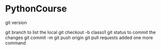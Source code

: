 # PythonCourse
git version 


git branch 
to list the local 
git checkout -b classo1
git status
to commit the changes 
git commit -m 
git push origin 
git  pull requests
added one more command